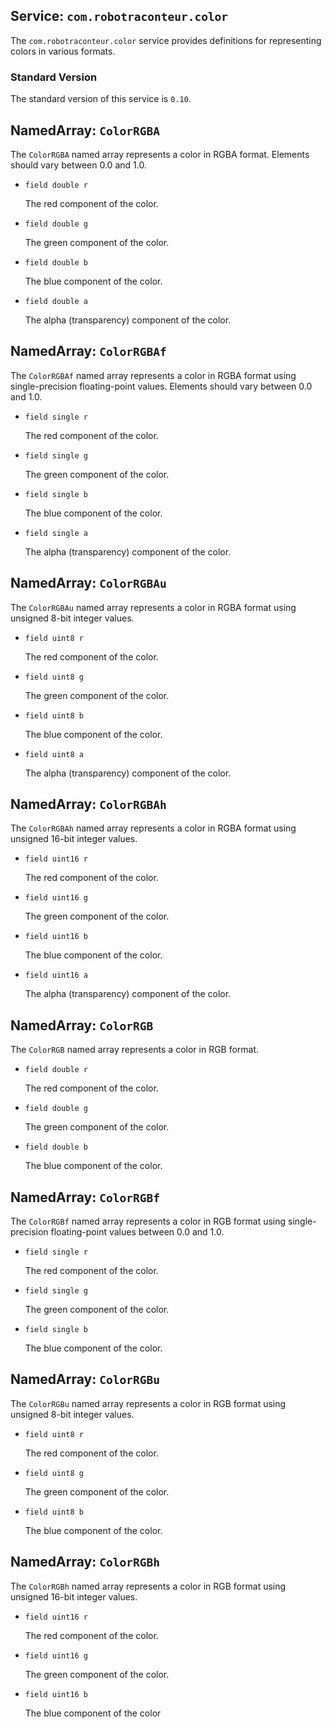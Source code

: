 ## Service: `com.robotraconteur.color`

The `com.robotraconteur.color` service provides definitions for representing colors in various formats.

### Standard Version

The standard version of this service is `0.10`.

## NamedArray: `ColorRGBA`

The `ColorRGBA` named array represents a color in RGBA format. Elements should vary between 0.0 and 1.0.

- `field double r`

    The red component of the color.

- `field double g`

    The green component of the color.

- `field double b`

    The blue component of the color.

- `field double a`

    The alpha (transparency) component of the color.

## NamedArray: `ColorRGBAf`

The `ColorRGBAf` named array represents a color in RGBA format using single-precision floating-point values.
Elements should vary between 0.0 and 1.0.

- `field single r`

    The red component of the color.

- `field single g`

    The green component of the color.

- `field single b`

    The blue component of the color.

- `field single a`

    The alpha (transparency) component of the color.

## NamedArray: `ColorRGBAu`

The `ColorRGBAu` named array represents a color in RGBA format using unsigned 8-bit integer values.

- `field uint8 r`

    The red component of the color.

- `field uint8 g`

    The green component of the color.

- `field uint8 b`

    The blue component of the color.

- `field uint8 a`

    The alpha (transparency) component of the color.

## NamedArray: `ColorRGBAh`

The `ColorRGBAh` named array represents a color in RGBA format using unsigned 16-bit integer values.

- `field uint16 r`

    The red component of the color.

- `field uint16 g`

    The green component of the color.

- `field uint16 b`

    The blue component of the color.

- `field uint16 a`

    The alpha (transparency) component of the color.

## NamedArray: `ColorRGB`

The `ColorRGB` named array represents a color in RGB format.

- `field double r`

    The red component of the color.

- `field double g`

    The green component of the color.

- `field double b`

    The blue component of the color.

## NamedArray: `ColorRGBf`

The `ColorRGBf` named array represents a color in RGB format using single-precision floating-point values between 0.0 and 1.0.

- `field single r`

    The red component of the color.

- `field single g`

    The green component of the color.

- `field single b`

    The blue component of the color.

## NamedArray: `ColorRGBu`

The `ColorRGBu` named array represents a color in RGB format using unsigned 8-bit integer values.

- `field uint8 r`

    The red component of the color.

- `field uint8 g`

    The green component of the color.

- `field uint8 b`

    The blue component of the color.

## NamedArray: `ColorRGBh`

The `ColorRGBh` named array represents a color in RGB format using unsigned 16-bit integer values.

- `field uint16 r`

    The red component of the color.

- `field uint16 g`

    The green component of the color.

- `field uint16 b`

    The blue component of the color
